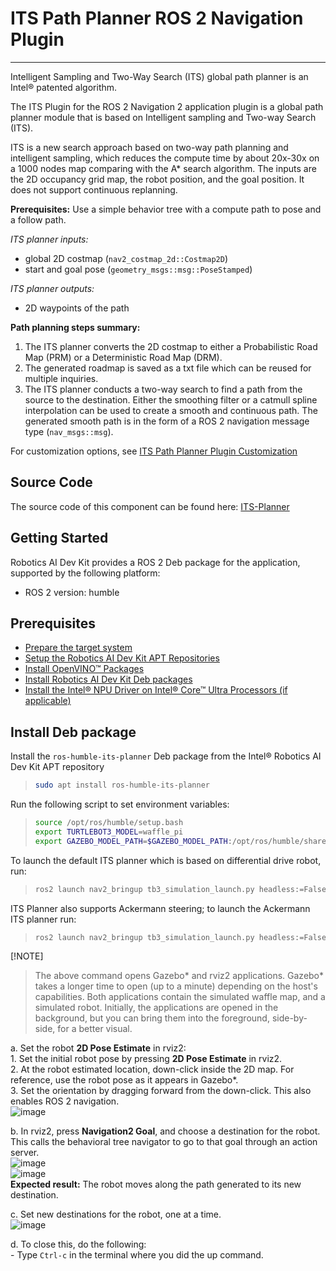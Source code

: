 
# ITS Path Planner ROS 2 Navigation Plugin

---

Intelligent Sampling and Two-Way Search (ITS) global path planner is an
Intel® patented algorithm.

The ITS Plugin for the ROS 2 Navigation 2 application plugin is a global
path planner module that is based on Intelligent sampling and Two-way
Search (ITS).

ITS is a new search approach based on two-way path planning and
intelligent sampling, which reduces the compute time by about 20x-30x on
a 1000 nodes map comparing with the A\* search algorithm. The inputs are
the 2D occupancy grid map, the robot position, and the goal position.
It does not support continuous replanning.

**Prerequisites:** Use a simple behavior tree with a compute path to pose
and a follow path.

*ITS planner inputs:*

- global 2D costmap (`nav2_costmap_2d::Costmap2D`)
- start and goal pose (`geometry_msgs::msg::PoseStamped`)

*ITS planner outputs:*

- 2D waypoints of the path

**Path planning steps summary:**

1. The ITS planner converts the 2D costmap to either a Probabilistic
    Road Map (PRM) or a Deterministic Road Map (DRM).
2. The generated roadmap is saved as a txt file which can be reused for
    multiple inquiries.
3. The ITS planner conducts a two-way search to find a path from the
    source to the destination. Either the smoothing filter or a catmull
    spline interpolation can be used to create a smooth and continuous
    path. The generated smooth path is in the form of a ROS 2 navigation
    message type (`nav_msgs::msg`).

For customization options, see [ITS Path Planner Plugin Customization](https://docs.openedgeplatform.intel.com/edge-ai-suites/robotics-ai-suite/main/robotics/dev_guide/tutorials_amr/navigation/its-customization.html)

## Source Code

The source code of this component can be found here:
[ITS-Planner](https://github.com/open-edge-platform/edge-ai-suites/tree/main/robotics-ai-suite/components/its-planner)

## Getting Started

Robotics AI Dev Kit provides a ROS 2 Deb package for the application,
supported by the following platform:

- ROS 2 version: humble

## Prerequisites

- [Prepare the target system](https://docs.openedgeplatform.intel.com/edge-ai-suites/robotics-ai-suite/main/robotics/gsg_robot/prepare-system.html)
- [Setup the Robotics AI Dev Kit APT Repositories](https://docs.openedgeplatform.intel.com/robotics-ai-suite/robotics-ai-suite/main/robotics/gsg_robot/apt-setup.html)
- [Install OpenVINO™ Packages](https://docs.openedgeplatform.intel.com/robotics-ai-suite/robotics-ai-suite/main/robotics/gsg_robot/install-openvino.html)
- [Install Robotics AI Dev Kit Deb packages](https://docs.openedgeplatform.intel.com/robotics-ai-suite/robotics-ai-suite/main/robotics/gsg_robot/install.html)
- [Install the Intel® NPU Driver on Intel® Core™ Ultra Processors (if applicable)](https://docs.openedgeplatform.intel.com/robotics-ai-suite/robotics-ai-suite/main/robotics/gsg_robot/install-npu-driver.html)

## Install Deb package

Install the `ros-humble-its-planner` Deb package from the Intel®
Robotics AI Dev Kit APT repository

> ``` bash
> sudo apt install ros-humble-its-planner
> ```

Run the following script to set environment variables:

> ``` bash
> source /opt/ros/humble/setup.bash
> export TURTLEBOT3_MODEL=waffle_pi
> export GAZEBO_MODEL_PATH=$GAZEBO_MODEL_PATH:/opt/ros/humble/share/turtlebot3_gazebo/models
> ```

To launch the default ITS planner which is based on differential drive
robot, run:

> ``` bash
> ros2 launch nav2_bringup tb3_simulation_launch.py headless:=False params_file:=/opt/ros/humble/share/its_planner/nav2_params.yaml default_bt_xml_filename:=/opt/ros/humble/share/its_planner/navigate_w_recovery.xml
> ```

ITS Planner also supports Ackermann steering; to launch the Ackermann
ITS planner run:

> ``` bash
> ros2 launch nav2_bringup tb3_simulation_launch.py headless:=False params_file:=/opt/ros/humble/share/its_planner/nav2_params_dubins.yaml default_bt_xml_filename:=/opt/ros/humble/share/its_planner/navigate_w_recovery.xml
> ```

[!NOTE]
> The above command opens Gazebo\* and rviz2 applications. Gazebo\*
> takes a longer time to open (up to a minute) depending on the host\'s
> capabilities. Both applications contain the simulated waffle map, and
> a simulated robot. Initially, the applications are opened in the
> background, but you can bring them into the foreground, side-by-side,
> for a better visual.

a.  Set the robot **2D Pose Estimate** in rviz2:  
    1.  Set the initial robot pose by pressing **2D Pose Estimate** in
        rviz2.  
    2.  At the robot estimated location, down-click inside the 2D map.
        For reference, use the robot pose as it appears in Gazebo\*.  
    3.  Set the orientation by dragging forward from the down-click.
        This also enables ROS 2 navigation.  
    ![image](images/2d_pose_estimate.png)

b.  In rviz2, press **Navigation2 Goal**, and choose a destination for
    the robot. This calls the behavioral tree navigator to go to that
    goal through an action server.  
    ![image](images/set_navigation_goal.png)  
    ![image](images/path_created.png)  
    **Expected result:** The robot moves along the path generated to its
    new destination.

c.  Set new destinations for the robot, one at a time.  
    ![image](images/goal_achived_gazebo_rviz.png)

d.  To close this, do the following:  
    - Type `Ctrl-c` in the terminal where you did the up command.
